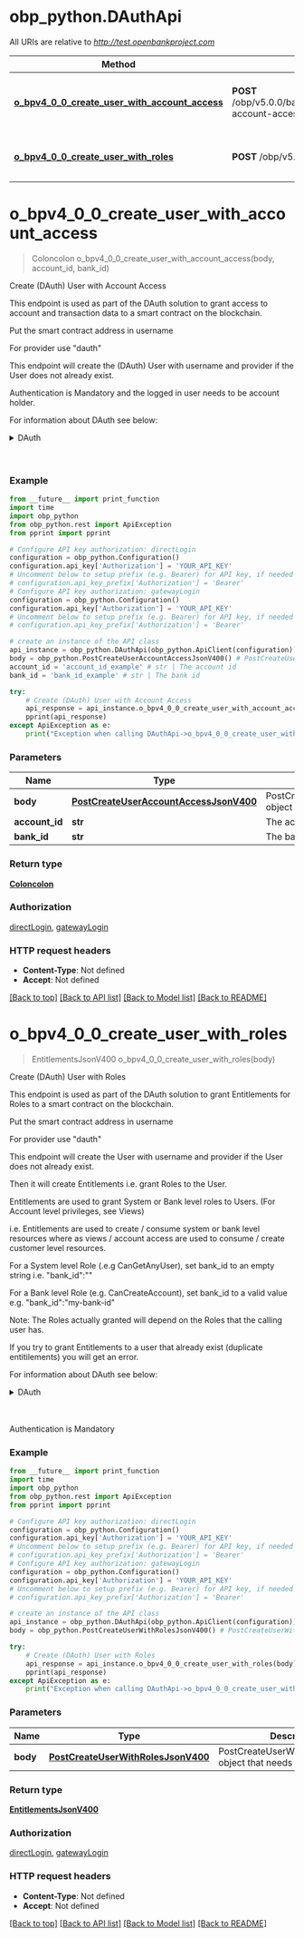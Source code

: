 # obp_python.DAuthApi

All URIs are relative to *http://test.openbankproject.com*

Method | HTTP request | Description
------------- | ------------- | -------------
[**o_bpv4_0_0_create_user_with_account_access**](DAuthApi.md#o_bpv4_0_0_create_user_with_account_access) | **POST** /obp/v5.0.0/banks/{BANK_ID}/accounts/{ACCOUNT_ID}/user-account-access | Create (DAuth) User with Account Access
[**o_bpv4_0_0_create_user_with_roles**](DAuthApi.md#o_bpv4_0_0_create_user_with_roles) | **POST** /obp/v5.0.0/user-entitlements | Create (DAuth) User with Roles


# **o_bpv4_0_0_create_user_with_account_access**
> Coloncolon o_bpv4_0_0_create_user_with_account_access(body, account_id, bank_id)

Create (DAuth) User with Account Access

<p>This endpoint is used as part of the DAuth solution to grant access to account and transaction data to a smart contract on the blockchain.</p><p>Put the smart contract address in username</p><p>For provider use &quot;dauth&quot;</p><p>This endpoint will create the (DAuth) User with username and provider if the User does not already exist.</p><p>Authentication is Mandatory and the logged in user needs to be account holder.</p><p>For information about DAuth see below:</p><details>  <summary style=\"display:list-item;cursor:s-resize;\">DAuth</summary>  <h3><a href=\"#dauth-introduction-setup-and-usage\" id=\"dauth-introduction-setup-and-usage\">DAuth Introduction, Setup and Usage</a></h3><p>DAuth is an experimental authentication mechanism that aims to pin an ethereum or other blockchain Smart Contract to an OBP &quot;User&quot;.</p><p>In the future, it might be possible to be more specific and pin specific actors (wallets) that are acting within the smart contract, but so far, one smart contract acts on behalf of one User.</p><p>Thus, if a smart contract &quot;X&quot; calls the OBP API using the DAuth header, OBP will get or create a user called X and the call will proceed in the context of that User &quot;X&quot;.</p><p>DAuth is invoked by the REST client (caller) including a specific header (see step 3 below) in any OBP REST call.</p><p>When OBP receives the DAuth token, it creates or gets a User with a username based on the smart_contract_address and the provider based on the network_name. The combination of username and provider is unique in OBP.</p><p>If you are calling OBP-API via an API3 Airnode, the Airnode will take care of constructing the required header.</p><p>When OBP detects a DAuth header / token it first checks if the Consumer is allowed to make such a call. OBP will validate the Consumer ip address and signature etc.</p><p>Note: The DAuth flow does <em>not</em> require an explicit POST like Direct Login to create the token.</p><p>Permissions may be assigned to an OBP User at any time, via the UserAuthContext, Views, Entitlements to Roles or Consents.</p><p>Note: <em>DAuth is NOT enabled on this instance!</em></p><p>Note: <em>The DAuth client is responsible for creating a token which will be trusted by OBP absolutely</em>!</p><p>To use DAuth:</p><h3><a href=\"#1-configure-obp-api-to-accept-dauth\" id=\"1-configure-obp-api-to-accept-dauth\">1) Configure OBP API to accept DAuth.</a></h3><p>Set up properties in your props file</p><pre><code># -- DAuth --------------------------------------# Define secret used to validate JWT token# jwt.public_key_rsa=path-to-the-pem-file# Enable/Disable DAuth communication at all# In case isn't defined default value is false# allow_dauth=false# Define comma separated list of allowed IP addresses# dauth.host=127.0.0.1# -------------------------------------- DAuth--</code></pre><p>Please keep in mind that property jwt.public_key_rsa is used to validate JWT token to check it is not changed or corrupted during transport.</p><h3><a href=\"#2-create-have-access-to-a-jwt\" id=\"2-create-have-access-to-a-jwt\">2) Create / have access to a JWT</a></h3><p>The following videos are available:<br />* <a href=\"https://vimeo.com/644315074\">DAuth in local environment</a></p><p>HEADER:ALGORITHM &amp; TOKEN TYPE</p><pre><code>{  &quot;alg&quot;: &quot;RS256&quot;,  &quot;typ&quot;: &quot;JWT&quot;}</code></pre><p>PAYLOAD:DATA</p><pre><code>{  &quot;smart_contract_address&quot;: &quot;0xe123425E7734CE288F8367e1Bb143E90bb3F051224&quot;,  &quot;network_name&quot;: &quot;AIRNODE.TESTNET.ETHEREUM&quot;,  &quot;msg_sender&quot;: &quot;0xe12340927f1725E7734CE288F8367e1Bb143E90fhku767&quot;,  &quot;consumer_key&quot;: &quot;0x1234a4ec31e89cea54d1f125db7536e874ab4a96b4d4f6438668b6bb10a6adb&quot;,  &quot;timestamp&quot;: &quot;2021-11-04T14:13:40Z&quot;,  &quot;request_id&quot;: &quot;0Xe876987694328763492876348928736497869273649&quot;}</code></pre><p>VERIFY SIGNATURE</p><pre><code>RSASHA256(  base64UrlEncode(header) + &quot;.&quot; +  base64UrlEncode(payload),<p>) your-RSA-key-pair</p></code></pre><p>Here is an example token:</p><pre><code>eyJhbGciOiJIUzI1NiIsInR5cCI6IkpXVCJ9.eyJzbWFydF9jb250cmFjdF9hZGRyZXNzIjoiMHhlMTIzNDI1RTc3MzRDRTI4OEY4MzY3ZTFCYjE0M0U5MGJiM0YwNTEyMjQiLCJuZXR3b3JrX25hbWUiOiJFVEhFUkVVTSIsIm1zZ19zZW5kZXIiOiIweGUxMjM0MDkyN2YxNzI1RTc3MzRDRTI4OEY4MzY3ZTFCYjE0M0U5MGZoa3U3NjciLCJjb25zdW1lcl9rZXkiOiIweDEyMzRhNGVjMzFlODljZWE1NGQxZjEyNWRiNzUzNmU4NzRhYjRhOTZiNGQ0ZjY0Mzg2NjhiNmJiMTBhNmFkYiIsInRpbWVzdGFtcCI6IjIwMjEtMTEtMDRUMTQ6MTM6NDBaIiwicmVxdWVzdF9pZCI6IjBYZTg3Njk4NzY5NDMyODc2MzQ5Mjg3NjM0ODkyODczNjQ5Nzg2OTI3MzY0OSJ9.XSiQxjEVyCouf7zT8MubEKsbOBZuReGVhnt9uck6z6k</code></pre><h3><a href=\"#3-try-a-rest-call-using-the-header\" id=\"3-try-a-rest-call-using-the-header\">3) Try a REST call using the header</a></h3><p>Using your favorite http client:</p><p>GET <a href=\"https://test.openbankproject.com/obp/v3.0.0/users/current\">https://test.openbankproject.com/obp/v3.0.0/users/current</a></p><p>Body</p><p>Leave Empty!</p><p>Headers:</p><pre><code>   DAuth: your-jwt-from-step-above</code></pre><p>Here is it all together:</p><p>GET <a href=\"https://test.openbankproject.com/obp/v3.0.0/users/current\">https://test.openbankproject.com/obp/v3.0.0/users/current</a> HTTP/1.1<br />Host: localhost:8080<br />User-Agent: curl/7.47.0<br />Accept: <em>/</em><br />DAuth: eyJhbGciOiJIUzI1NiIsInR5cCI6IkpXVCJ9.eyJzbWFydF9jb250cmFjdF9hZGRyZXNzIjoiMHhlMTIzNDI1RTc3MzRDRTI4OEY4MzY3ZTFCYjE0M0U5MGJiM0YwNTEyMjQiLCJuZXR3b3JrX25hbWUiOiJFVEhFUkVVTSIsIm1zZ19zZW5kZXIiOiIweGUxMjM0MDkyN2YxNzI1RTc3MzRDRTI4OEY4MzY3ZTFCYjE0M0U5MGZoa3U3NjciLCJjb25zdW1lcl9rZXkiOiIweDEyMzRhNGVjMzFlODljZWE1NGQxZjEyNWRiNzUzNmU4NzRhYjRhOTZiNGQ0ZjY0Mzg2NjhiNmJiMTBhNmFkYiIsInRpbWVzdGFtcCI6IjIwMjEtMTEtMDRUMTQ6MTM6NDBaIiwicmVxdWVzdF9pZCI6IjBYZTg3Njk4NzY5NDMyODc2MzQ5Mjg3NjM0ODkyODczNjQ5Nzg2OTI3MzY0OSJ9.XSiQxjEVyCouf7zT8MubEKsbOBZuReGVhnt9uck6z6k</p><p>CURL example</p><pre><code>curl -v -H 'DAuth: eyJhbGciOiJIUzI1NiIsInR5cCI6IkpXVCJ9.eyJzbWFydF9jb250cmFjdF9hZGRyZXNzIjoiMHhlMTIzNDI1RTc3MzRDRTI4OEY4MzY3ZTFCYjE0M0U5MGJiM0YwNTEyMjQiLCJuZXR3b3JrX25hbWUiOiJFVEhFUkVVTSIsIm1zZ19zZW5kZXIiOiIweGUxMjM0MDkyN2YxNzI1RTc3MzRDRTI4OEY4MzY3ZTFCYjE0M0U5MGZoa3U3NjciLCJjb25zdW1lcl9rZXkiOiIweDEyMzRhNGVjMzFlODljZWE1NGQxZjEyNWRiNzUzNmU4NzRhYjRhOTZiNGQ0ZjY0Mzg2NjhiNmJiMTBhNmFkYiIsInRpbWVzdGFtcCI6IjIwMjEtMTEtMDRUMTQ6MTM6NDBaIiwicmVxdWVzdF9pZCI6IjBYZTg3Njk4NzY5NDMyODc2MzQ5Mjg3NjM0ODkyODczNjQ5Nzg2OTI3MzY0OSJ9.XSiQxjEVyCouf7zT8MubEKsbOBZuReGVhnt9uck6z6k' https://test.openbankproject.com/obp/v3.0.0/users/current</code></pre><p>You should receive a response like:</p><pre><code>{    &quot;user_id&quot;: &quot;4c4d3175-1e5c-4cfd-9b08-dcdc209d8221&quot;,    &quot;email&quot;: &quot;&quot;,    &quot;provider_id&quot;: &quot;0xe123425E7734CE288F8367e1Bb143E90bb3F051224&quot;,    &quot;provider&quot;: &quot;ETHEREUM&quot;,    &quot;username&quot;: &quot;0xe123425E7734CE288F8367e1Bb143E90bb3F051224&quot;,    &quot;entitlements&quot;: {        &quot;list&quot;: []    }}</code></pre><h3><a href=\"#under-the-hood\" id=\"under-the-hood\">Under the hood</a></h3><p>The file, dauth.scala handles the DAuth,</p><p>We:</p><pre><code>-&gt; Check if Props allow_dauth is true  -&gt; Check if DAuth header exists    -&gt; Check if getRemoteIpAddress is OK      -&gt; Look for &quot;token&quot;        -&gt; parse the JWT token and getOrCreate the user          -&gt; get the data of the user</code></pre><h3><a href=\"#more-information\" id=\"more-information\">More information</a></h3><p>Parameter names and values are case sensitive.<br />Each parameter MUST NOT appear more than once per request.</p></details><br></br>

### Example
```python
from __future__ import print_function
import time
import obp_python
from obp_python.rest import ApiException
from pprint import pprint

# Configure API key authorization: directLogin
configuration = obp_python.Configuration()
configuration.api_key['Authorization'] = 'YOUR_API_KEY'
# Uncomment below to setup prefix (e.g. Bearer) for API key, if needed
# configuration.api_key_prefix['Authorization'] = 'Bearer'
# Configure API key authorization: gatewayLogin
configuration = obp_python.Configuration()
configuration.api_key['Authorization'] = 'YOUR_API_KEY'
# Uncomment below to setup prefix (e.g. Bearer) for API key, if needed
# configuration.api_key_prefix['Authorization'] = 'Bearer'

# create an instance of the API class
api_instance = obp_python.DAuthApi(obp_python.ApiClient(configuration))
body = obp_python.PostCreateUserAccountAccessJsonV400() # PostCreateUserAccountAccessJsonV400 | PostCreateUserAccountAccessJsonV400 object that needs to be added.
account_id = 'account_id_example' # str | The account id
bank_id = 'bank_id_example' # str | The bank id

try:
    # Create (DAuth) User with Account Access
    api_response = api_instance.o_bpv4_0_0_create_user_with_account_access(body, account_id, bank_id)
    pprint(api_response)
except ApiException as e:
    print("Exception when calling DAuthApi->o_bpv4_0_0_create_user_with_account_access: %s\n" % e)
```

### Parameters

Name | Type | Description  | Notes
------------- | ------------- | ------------- | -------------
 **body** | [**PostCreateUserAccountAccessJsonV400**](PostCreateUserAccountAccessJsonV400.md)| PostCreateUserAccountAccessJsonV400 object that needs to be added. | 
 **account_id** | **str**| The account id | 
 **bank_id** | **str**| The bank id | 

### Return type

[**Coloncolon**](Coloncolon.md)

### Authorization

[directLogin](../README.md#directLogin), [gatewayLogin](../README.md#gatewayLogin)

### HTTP request headers

 - **Content-Type**: Not defined
 - **Accept**: Not defined

[[Back to top]](#) [[Back to API list]](../README.md#documentation-for-api-endpoints) [[Back to Model list]](../README.md#documentation-for-models) [[Back to README]](../README.md)

# **o_bpv4_0_0_create_user_with_roles**
> EntitlementsJsonV400 o_bpv4_0_0_create_user_with_roles(body)

Create (DAuth) User with Roles

<p>This endpoint is used as part of the DAuth solution to grant Entitlements for Roles to a smart contract on the blockchain.</p><p>Put the smart contract address in username</p><p>For provider use &quot;dauth&quot;</p><p>This endpoint will create the User with username and provider if the User does not already exist.</p><p>Then it will create Entitlements i.e. grant Roles to the User.</p><p>Entitlements are used to grant System or Bank level roles to Users. (For Account level privileges, see Views)</p><p>i.e. Entitlements are used to create / consume system or bank level resources where as views / account access are used to consume / create customer level resources.</p><p>For a System level Role (.e.g CanGetAnyUser), set bank_id to an empty string i.e. &quot;bank_id&quot;:&quot;&quot;</p><p>For a Bank level Role (e.g. CanCreateAccount), set bank_id to a valid value e.g. &quot;bank_id&quot;:&quot;my-bank-id&quot;</p><p>Note: The Roles actually granted will depend on the Roles that the calling user has.</p><p>If you try to grant Entitlements to a user that already exist (duplicate entitilements) you will get an error.</p><p>For information about DAuth see below:</p><details>  <summary style=\"display:list-item;cursor:s-resize;\">DAuth</summary>  <h3><a href=\"#dauth-introduction-setup-and-usage\" id=\"dauth-introduction-setup-and-usage\">DAuth Introduction, Setup and Usage</a></h3><p>DAuth is an experimental authentication mechanism that aims to pin an ethereum or other blockchain Smart Contract to an OBP &quot;User&quot;.</p><p>In the future, it might be possible to be more specific and pin specific actors (wallets) that are acting within the smart contract, but so far, one smart contract acts on behalf of one User.</p><p>Thus, if a smart contract &quot;X&quot; calls the OBP API using the DAuth header, OBP will get or create a user called X and the call will proceed in the context of that User &quot;X&quot;.</p><p>DAuth is invoked by the REST client (caller) including a specific header (see step 3 below) in any OBP REST call.</p><p>When OBP receives the DAuth token, it creates or gets a User with a username based on the smart_contract_address and the provider based on the network_name. The combination of username and provider is unique in OBP.</p><p>If you are calling OBP-API via an API3 Airnode, the Airnode will take care of constructing the required header.</p><p>When OBP detects a DAuth header / token it first checks if the Consumer is allowed to make such a call. OBP will validate the Consumer ip address and signature etc.</p><p>Note: The DAuth flow does <em>not</em> require an explicit POST like Direct Login to create the token.</p><p>Permissions may be assigned to an OBP User at any time, via the UserAuthContext, Views, Entitlements to Roles or Consents.</p><p>Note: <em>DAuth is NOT enabled on this instance!</em></p><p>Note: <em>The DAuth client is responsible for creating a token which will be trusted by OBP absolutely</em>!</p><p>To use DAuth:</p><h3><a href=\"#1-configure-obp-api-to-accept-dauth\" id=\"1-configure-obp-api-to-accept-dauth\">1) Configure OBP API to accept DAuth.</a></h3><p>Set up properties in your props file</p><pre><code># -- DAuth --------------------------------------# Define secret used to validate JWT token# jwt.public_key_rsa=path-to-the-pem-file# Enable/Disable DAuth communication at all# In case isn't defined default value is false# allow_dauth=false# Define comma separated list of allowed IP addresses# dauth.host=127.0.0.1# -------------------------------------- DAuth--</code></pre><p>Please keep in mind that property jwt.public_key_rsa is used to validate JWT token to check it is not changed or corrupted during transport.</p><h3><a href=\"#2-create-have-access-to-a-jwt\" id=\"2-create-have-access-to-a-jwt\">2) Create / have access to a JWT</a></h3><p>The following videos are available:<br />* <a href=\"https://vimeo.com/644315074\">DAuth in local environment</a></p><p>HEADER:ALGORITHM &amp; TOKEN TYPE</p><pre><code>{  &quot;alg&quot;: &quot;RS256&quot;,  &quot;typ&quot;: &quot;JWT&quot;}</code></pre><p>PAYLOAD:DATA</p><pre><code>{  &quot;smart_contract_address&quot;: &quot;0xe123425E7734CE288F8367e1Bb143E90bb3F051224&quot;,  &quot;network_name&quot;: &quot;AIRNODE.TESTNET.ETHEREUM&quot;,  &quot;msg_sender&quot;: &quot;0xe12340927f1725E7734CE288F8367e1Bb143E90fhku767&quot;,  &quot;consumer_key&quot;: &quot;0x1234a4ec31e89cea54d1f125db7536e874ab4a96b4d4f6438668b6bb10a6adb&quot;,  &quot;timestamp&quot;: &quot;2021-11-04T14:13:40Z&quot;,  &quot;request_id&quot;: &quot;0Xe876987694328763492876348928736497869273649&quot;}</code></pre><p>VERIFY SIGNATURE</p><pre><code>RSASHA256(  base64UrlEncode(header) + &quot;.&quot; +  base64UrlEncode(payload),<p>) your-RSA-key-pair</p></code></pre><p>Here is an example token:</p><pre><code>eyJhbGciOiJIUzI1NiIsInR5cCI6IkpXVCJ9.eyJzbWFydF9jb250cmFjdF9hZGRyZXNzIjoiMHhlMTIzNDI1RTc3MzRDRTI4OEY4MzY3ZTFCYjE0M0U5MGJiM0YwNTEyMjQiLCJuZXR3b3JrX25hbWUiOiJFVEhFUkVVTSIsIm1zZ19zZW5kZXIiOiIweGUxMjM0MDkyN2YxNzI1RTc3MzRDRTI4OEY4MzY3ZTFCYjE0M0U5MGZoa3U3NjciLCJjb25zdW1lcl9rZXkiOiIweDEyMzRhNGVjMzFlODljZWE1NGQxZjEyNWRiNzUzNmU4NzRhYjRhOTZiNGQ0ZjY0Mzg2NjhiNmJiMTBhNmFkYiIsInRpbWVzdGFtcCI6IjIwMjEtMTEtMDRUMTQ6MTM6NDBaIiwicmVxdWVzdF9pZCI6IjBYZTg3Njk4NzY5NDMyODc2MzQ5Mjg3NjM0ODkyODczNjQ5Nzg2OTI3MzY0OSJ9.XSiQxjEVyCouf7zT8MubEKsbOBZuReGVhnt9uck6z6k</code></pre><h3><a href=\"#3-try-a-rest-call-using-the-header\" id=\"3-try-a-rest-call-using-the-header\">3) Try a REST call using the header</a></h3><p>Using your favorite http client:</p><p>GET <a href=\"https://test.openbankproject.com/obp/v3.0.0/users/current\">https://test.openbankproject.com/obp/v3.0.0/users/current</a></p><p>Body</p><p>Leave Empty!</p><p>Headers:</p><pre><code>   DAuth: your-jwt-from-step-above</code></pre><p>Here is it all together:</p><p>GET <a href=\"https://test.openbankproject.com/obp/v3.0.0/users/current\">https://test.openbankproject.com/obp/v3.0.0/users/current</a> HTTP/1.1<br />Host: localhost:8080<br />User-Agent: curl/7.47.0<br />Accept: <em>/</em><br />DAuth: eyJhbGciOiJIUzI1NiIsInR5cCI6IkpXVCJ9.eyJzbWFydF9jb250cmFjdF9hZGRyZXNzIjoiMHhlMTIzNDI1RTc3MzRDRTI4OEY4MzY3ZTFCYjE0M0U5MGJiM0YwNTEyMjQiLCJuZXR3b3JrX25hbWUiOiJFVEhFUkVVTSIsIm1zZ19zZW5kZXIiOiIweGUxMjM0MDkyN2YxNzI1RTc3MzRDRTI4OEY4MzY3ZTFCYjE0M0U5MGZoa3U3NjciLCJjb25zdW1lcl9rZXkiOiIweDEyMzRhNGVjMzFlODljZWE1NGQxZjEyNWRiNzUzNmU4NzRhYjRhOTZiNGQ0ZjY0Mzg2NjhiNmJiMTBhNmFkYiIsInRpbWVzdGFtcCI6IjIwMjEtMTEtMDRUMTQ6MTM6NDBaIiwicmVxdWVzdF9pZCI6IjBYZTg3Njk4NzY5NDMyODc2MzQ5Mjg3NjM0ODkyODczNjQ5Nzg2OTI3MzY0OSJ9.XSiQxjEVyCouf7zT8MubEKsbOBZuReGVhnt9uck6z6k</p><p>CURL example</p><pre><code>curl -v -H 'DAuth: eyJhbGciOiJIUzI1NiIsInR5cCI6IkpXVCJ9.eyJzbWFydF9jb250cmFjdF9hZGRyZXNzIjoiMHhlMTIzNDI1RTc3MzRDRTI4OEY4MzY3ZTFCYjE0M0U5MGJiM0YwNTEyMjQiLCJuZXR3b3JrX25hbWUiOiJFVEhFUkVVTSIsIm1zZ19zZW5kZXIiOiIweGUxMjM0MDkyN2YxNzI1RTc3MzRDRTI4OEY4MzY3ZTFCYjE0M0U5MGZoa3U3NjciLCJjb25zdW1lcl9rZXkiOiIweDEyMzRhNGVjMzFlODljZWE1NGQxZjEyNWRiNzUzNmU4NzRhYjRhOTZiNGQ0ZjY0Mzg2NjhiNmJiMTBhNmFkYiIsInRpbWVzdGFtcCI6IjIwMjEtMTEtMDRUMTQ6MTM6NDBaIiwicmVxdWVzdF9pZCI6IjBYZTg3Njk4NzY5NDMyODc2MzQ5Mjg3NjM0ODkyODczNjQ5Nzg2OTI3MzY0OSJ9.XSiQxjEVyCouf7zT8MubEKsbOBZuReGVhnt9uck6z6k' https://test.openbankproject.com/obp/v3.0.0/users/current</code></pre><p>You should receive a response like:</p><pre><code>{    &quot;user_id&quot;: &quot;4c4d3175-1e5c-4cfd-9b08-dcdc209d8221&quot;,    &quot;email&quot;: &quot;&quot;,    &quot;provider_id&quot;: &quot;0xe123425E7734CE288F8367e1Bb143E90bb3F051224&quot;,    &quot;provider&quot;: &quot;ETHEREUM&quot;,    &quot;username&quot;: &quot;0xe123425E7734CE288F8367e1Bb143E90bb3F051224&quot;,    &quot;entitlements&quot;: {        &quot;list&quot;: []    }}</code></pre><h3><a href=\"#under-the-hood\" id=\"under-the-hood\">Under the hood</a></h3><p>The file, dauth.scala handles the DAuth,</p><p>We:</p><pre><code>-&gt; Check if Props allow_dauth is true  -&gt; Check if DAuth header exists    -&gt; Check if getRemoteIpAddress is OK      -&gt; Look for &quot;token&quot;        -&gt; parse the JWT token and getOrCreate the user          -&gt; get the data of the user</code></pre><h3><a href=\"#more-information\" id=\"more-information\">More information</a></h3><p>Parameter names and values are case sensitive.<br />Each parameter MUST NOT appear more than once per request.</p></details><br></br><p>Authentication is Mandatory</p>

### Example
```python
from __future__ import print_function
import time
import obp_python
from obp_python.rest import ApiException
from pprint import pprint

# Configure API key authorization: directLogin
configuration = obp_python.Configuration()
configuration.api_key['Authorization'] = 'YOUR_API_KEY'
# Uncomment below to setup prefix (e.g. Bearer) for API key, if needed
# configuration.api_key_prefix['Authorization'] = 'Bearer'
# Configure API key authorization: gatewayLogin
configuration = obp_python.Configuration()
configuration.api_key['Authorization'] = 'YOUR_API_KEY'
# Uncomment below to setup prefix (e.g. Bearer) for API key, if needed
# configuration.api_key_prefix['Authorization'] = 'Bearer'

# create an instance of the API class
api_instance = obp_python.DAuthApi(obp_python.ApiClient(configuration))
body = obp_python.PostCreateUserWithRolesJsonV400() # PostCreateUserWithRolesJsonV400 | PostCreateUserWithRolesJsonV400 object that needs to be added.

try:
    # Create (DAuth) User with Roles
    api_response = api_instance.o_bpv4_0_0_create_user_with_roles(body)
    pprint(api_response)
except ApiException as e:
    print("Exception when calling DAuthApi->o_bpv4_0_0_create_user_with_roles: %s\n" % e)
```

### Parameters

Name | Type | Description  | Notes
------------- | ------------- | ------------- | -------------
 **body** | [**PostCreateUserWithRolesJsonV400**](PostCreateUserWithRolesJsonV400.md)| PostCreateUserWithRolesJsonV400 object that needs to be added. | 

### Return type

[**EntitlementsJsonV400**](EntitlementsJsonV400.md)

### Authorization

[directLogin](../README.md#directLogin), [gatewayLogin](../README.md#gatewayLogin)

### HTTP request headers

 - **Content-Type**: Not defined
 - **Accept**: Not defined

[[Back to top]](#) [[Back to API list]](../README.md#documentation-for-api-endpoints) [[Back to Model list]](../README.md#documentation-for-models) [[Back to README]](../README.md)

